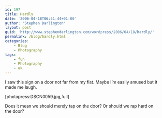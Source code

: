 ```yaml
---
id: 197
title: Hardly
date: '2006-04-18T06:51:44+01:00'
author: 'Stephen Darlington'
layout: post
guid: 'http://www.stephendarlington.com/wordpress/2006/04/18/hardly/'
permalink: /blog/hardly.html
categories:
    - Blog
    - Photography
tags:
    - fun
    - Photography
    - uk
---
```


I saw this sign on a door not far from my flat. Maybe I’m easily amused but it made me laugh.

\[photopress:DSCN0059.jpg,full\]

Does it mean we should merely tap on the door? Or should we rap hard on the door?